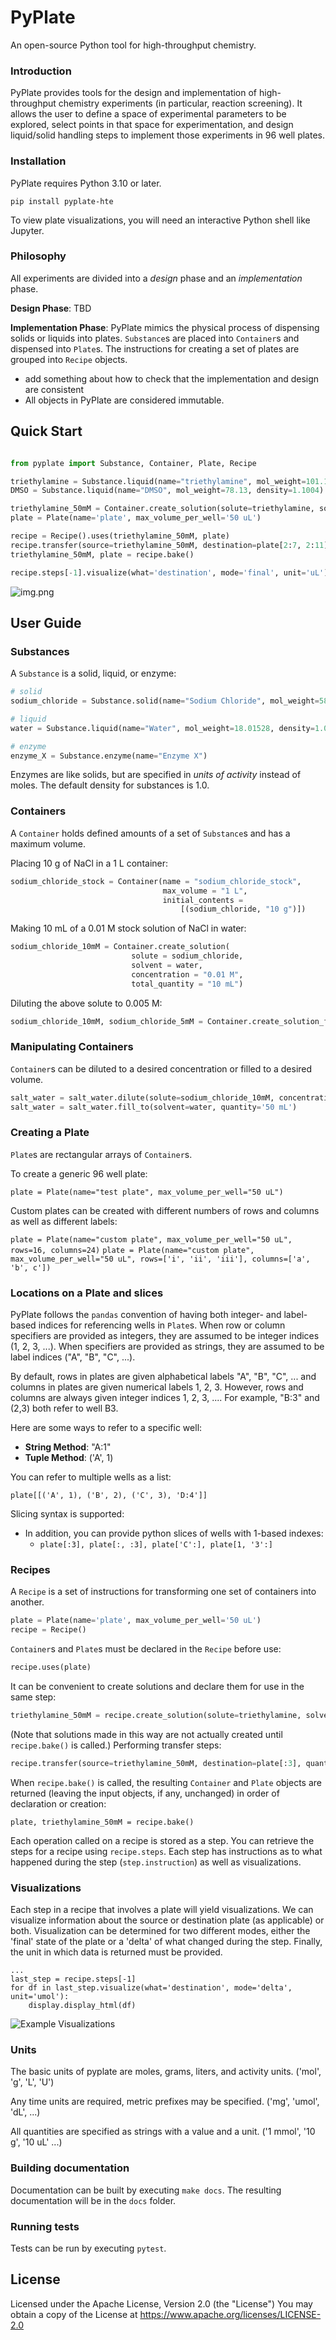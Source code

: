 # PyPlate

An open-source Python tool for high-throughput chemistry.

### Introduction

PyPlate provides tools for the design and implementation of high-throughput chemistry experiments (in particular, reaction screening).  It allows the user to define a space of experimental parameters to be explored, select points in that space for experimentation, and design liquid/solid handling steps to implement those experiments in 96 well plates.

### Installation

PyPlate requires Python 3.10 or later.

`pip install pyplate-hte`

To view plate visualizations, you will need an interactive Python shell like Jupyter.

### Philosophy

All experiments are divided into a *design* phase and an *implementation* phase.

**Design Phase**: TBD

**Implementation Phase**: PyPlate mimics the physical process of dispensing solids or liquids into plates.  `Substance`s are placed into `Container`s and dispensed into `Plate`s.  The instructions for creating a set of plates are grouped into `Recipe` objects.

- add something about how to check that the implementation and design are consistent
- All objects in PyPlate are considered immutable.

## Quick Start

```python

from pyplate import Substance, Container, Plate, Recipe

triethylamine = Substance.liquid(name="triethylamine", mol_weight=101.19, density=0.726)
DMSO = Substance.liquid(name="DMSO", mol_weight=78.13, density=1.1004)

triethylamine_50mM = Container.create_solution(solute=triethylamine, solvent=DMSO, concentration='50 mM', total_quantity='10 mL')
plate = Plate(name='plate', max_volume_per_well='50 uL')

recipe = Recipe().uses(triethylamine_50mM, plate)
recipe.transfer(source=triethylamine_50mM, destination=plate[2:7, 2:11], quantity='10 uL')
triethylamine_50mM, plate = recipe.bake()

recipe.steps[-1].visualize(what='destination', mode='final', unit='uL')[0]

```
![img.png](images/simple_visualization.png)
## User Guide

### Substances

A `Substance` is a solid, liquid, or enzyme:

```python
# solid
sodium_chloride = Substance.solid(name="Sodium Chloride", mol_weight=58.44)

# liquid
water = Substance.liquid(name="Water", mol_weight=18.01528, density=1.0)

# enzyme
enzyme_X = Substance.enzyme(name="Enzyme X")
```

Enzymes are like solids, but are specified in *units of activity* instead of moles.  The default density for substances is 1.0.

### Containers

A `Container` holds defined amounts of a set of `Substance`s and has a maximum volume.

Placing 10 g of NaCl in a 1 L container:

```python
sodium_chloride_stock = Container(name = "sodium_chloride_stock",
                                  max_volume = "1 L",
                                  initial_contents =
                                      [(sodium_chloride, "10 g")])
```

Making 10 mL of a 0.01 M stock solution of NaCl in water:

```python
sodium_chloride_10mM = Container.create_solution(
                           solute = sodium_chloride,
                           solvent = water,
                           concentration = "0.01 M",
                           total_quantity = "10 mL")
```

Diluting the above solute to 0.005 M:

```python
sodium_chloride_10mM, sodium_chloride_5mM = Container.create_solution_from(source=sodium_chloride_10mM, solute=sodium_chloride, concentration="5 mM", solvent=water, quantity="10 mL")
```

### Manipulating Containers

`Container`s can be diluted to a desired concentration or filled to a desired volume.

```python
salt_water = salt_water.dilute(solute=sodium_chloride_10mM, concentration='5 mM', solvent=water)
salt_water = salt_water.fill_to(solvent=water, quantity='50 mL')
```

### Creating a Plate

`Plate`s are rectangular arrays of `Container`s.

To create a generic 96 well plate:

`plate = Plate(name="test plate", max_volume_per_well="50 uL")`

Custom plates can be created with different numbers of rows and columns as well as different labels:

`plate = Plate(name="custom plate", max_volume_per_well="50 uL", rows=16, columns=24)`
`plate = Plate(name="custom plate", max_volume_per_well="50 uL", rows=['i', 'ii', 'iii'], columns=['a', 'b', c'])`

### Locations on a Plate and slices

PyPlate follows the `pandas` convention of having both integer- and label-based indices for referencing wells in `Plate`s.  When row or column specifiers are provided as integers, they are assumed to be integer indices (1, 2, 3, ...).  When specifiers are provided as strings, they are assumed to be label indices ("A", "B", "C", ...).

By default, rows in plates are given alphabetical labels "A", "B", "C", ... and columns in plates are given numerical labels 1, 2, 3.  However, rows and columns are always given integer indices 1, 2, 3, ....  For example, "B:3" and (2,3) both refer to well B3.

Here are some ways to refer to a specific well:

- **String Method**: "A:1"
- **Tuple Method**: ('A', 1)

You can refer to multiple wells as a list:

`plate[[('A', 1), ('B', 2), ('C', 3), 'D:4']]`


Slicing syntax is supported:


- In addition, you can provide python slices of wells with 1-based indexes:
  - `plate[:3], plate[:, :3], plate['C':], plate[1, '3':]`

### Recipes

A `Recipe` is a set of instructions for transforming one set of containers into another.

```python
plate = Plate(name='plate', max_volume_per_well='50 uL')
recipe = Recipe()
```

`Container`s and `Plate`s must be declared in the `Recipe` before use:

```python
recipe.uses(plate)
```

It can be convenient to create solutions and declare them for use in the same step:

```python
triethylamine_50mM = recipe.create_solution(solute=triethylamine, solvent=DMSO, concentration='0.05 M', total_quantity='10.0 mL')
```

(Note that solutions made in this way are not actually created until `recipe.bake()` is called.)  Performing transfer steps:

```python
recipe.transfer(source=triethylamine_50mM, destination=plate[:3], quantity='10 uL')
```

When `recipe.bake()` is called, the resulting `Container` and `Plate` objects are returned (leaving the input objects, if any, unchanged) in order of declaration or creation:

```
plate, triethylamine_50mM = recipe.bake()
```


Each operation called on a recipe is stored as a step. You can retrieve the steps for a recipe using `recipe.steps`.
Each step has instructions as to what happened during the step (`step.instruction`) as well as visualizations.


### Visualizations

Each step in a recipe that involves a plate will yield visualizations. We can visualize information about the source or
destination plate (as applicable) or both. Visualization can be determined for two different modes, either the 'final' state of the plate or a 'delta' of what changed during the step. Finally, the unit in which data is returned must be provided.

```
...
last_step = recipe.steps[-1]
for df in last_step.visualize(what='destination', mode='delta', unit='umol'):
    display.display_html(df)
```
![Example Visualizations](images/example_visualization.png)

### Units

The basic units of pyplate are moles, grams, liters, and activity units. ('mol', 'g', 'L', 'U')

Any time units are required, metric prefixes may be specified. ('mg', 'umol', 'dL', ...)

All quantities are specified as strings with a value and a unit. ('1 mmol', '10 g', '10 uL' ...)

### Building documentation

Documentation can be built by executing `make docs`. The resulting documentation will be in the `docs` folder.

### Running tests

Tests can be run by executing `pytest`.
## License

Licensed under the Apache License, Version 2.0 (the "License")
You may obtain a copy of the License at https://www.apache.org/licenses/LICENSE-2.0